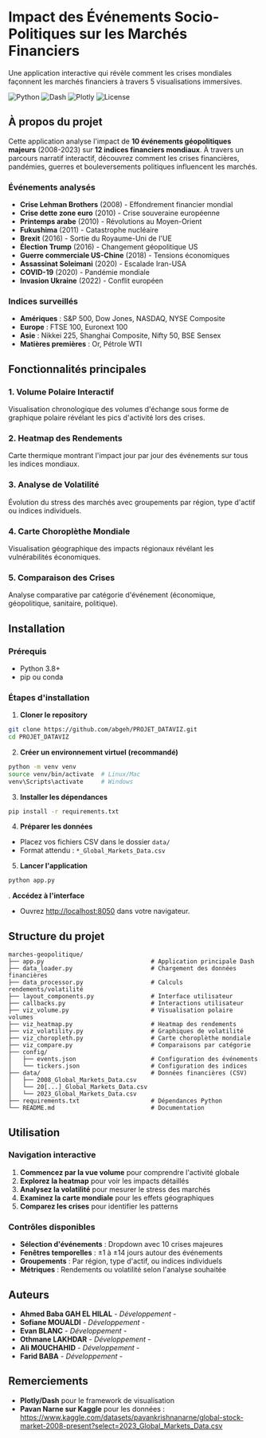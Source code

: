 # Impact des Événements Socio-Politiques sur les Marchés Financiers

Une application interactive qui révèle comment les crises mondiales façonnent les marchés financiers à travers 5 visualisations immersives.

![Python](https://img.shields.io/badge/Python-3.8+-blue.svg)
![Dash](https://img.shields.io/badge/Dash-2.0+-green.svg)
![Plotly](https://img.shields.io/badge/Plotly-5.0+-orange.svg)
![License](https://img.shields.io/badge/License-MIT-yellow.svg)

## À propos du projet

Cette application analyse l'impact de **10 événements géopolitiques majeurs** (2008-2023) sur **12 indices financiers mondiaux**. À travers un parcours narratif interactif, découvrez comment les crises financières, pandémies, guerres et bouleversements politiques influencent les marchés.

### Événements analysés
- **Crise Lehman Brothers** (2008) - Effondrement financier mondial
- **Crise dette zone euro** (2010) - Crise souveraine européenne
- **Printemps arabe** (2010) - Révolutions au Moyen-Orient  
- **Fukushima** (2011) - Catastrophe nucléaire
- **Brexit** (2016) - Sortie du Royaume-Uni de l'UE
- **Élection Trump** (2016) - Changement géopolitique US
- **Guerre commerciale US-Chine** (2018) - Tensions économiques
- **Assassinat Soleimani** (2020) - Escalade Iran-USA
- **COVID-19** (2020) - Pandémie mondiale
- **Invasion Ukraine** (2022) - Conflit européen

### Indices surveillés
- **Amériques** : S&P 500, Dow Jones, NASDAQ, NYSE Composite
- **Europe** : FTSE 100, Euronext 100
- **Asie** : Nikkei 225, Shanghai Composite, Nifty 50, BSE Sensex
- **Matières premières** : Or, Pétrole WTI


## Fonctionnalités principales

### 1. **Volume Polaire Interactif**
Visualisation chronologique des volumes d'échange sous forme de graphique polaire révélant les pics d'activité lors des crises.

### 2. **Heatmap des Rendements**
Carte thermique montrant l'impact jour par jour des événements sur tous les indices mondiaux.

### 3. **Analyse de Volatilité**
Évolution du stress des marchés avec groupements par région, type d'actif ou indices individuels.

### 4. **Carte Choroplèthe Mondiale**
Visualisation géographique des impacts régionaux révélant les vulnérabilités économiques.

### 5. **Comparaison des Crises**
Analyse comparative par catégorie d'événement (économique, géopolitique, sanitaire, politique).

## Installation

### Prérequis
- Python 3.8+
- pip ou conda

### Étapes d'installation

1. **Cloner le repository**
```bash
git clone https://github.com/abgeh/PROJET_DATAVIZ.git
cd PROJET_DATAVIZ
```

2. **Créer un environnement virtuel (recommandé)**
```bash
python -m venv venv
source venv/bin/activate  # Linux/Mac
venv\Scripts\activate     # Windows
```

3. **Installer les dépendances**
```bash
pip install -r requirements.txt
```

4. **Préparer les données**
- Placez vos fichiers CSV dans le dossier `data/`
- Format attendu : `*_Global_Markets_Data.csv`

5. **Lancer l'application**
```bash
python app.py
```
. **Accédez à l'interface**
- Ouvrez [http://localhost:8050](http://localhost:8050) dans votre navigateur.


## Structure du projet

```
marches-geopolitique/
├── app.py                              # Application principale Dash
├── data_loader.py                      # Chargement des données financières
├── data_processor.py                   # Calculs rendements/volatilité
├── layout_components.py                # Interface utilisateur
├── callbacks.py                        # Interactions utilisateur
├── viz_volume.py                       # Visualisation polaire volumes
├── viz_heatmap.py                      # Heatmap des rendements
├── viz_volatility.py                   # Graphiques de volatilité
├── viz_choropleth.py                   # Carte choroplèthe mondiale
├── viz_compare.py                      # Comparaisons par catégorie
├── config/
│   ├── events.json                     # Configuration des événements
│   └── tickers.json                    # Configuration des indices
├── data/                               # Données financières (CSV)
│   ├── 2008_Global_Markets_Data.csv    
│   └── 20[...]_Global_Markets_Data.csv    
│   └── 2023_Global_Markets_Data.csv    
├── requirements.txt                    # Dépendances Python
└── README.md                           # Documentation
```

## Utilisation

### Navigation interactive
1. **Commencez par la vue volume** pour comprendre l'activité globale
2. **Explorez la heatmap** pour voir les impacts détaillés  
3. **Analysez la volatilité** pour mesurer le stress des marchés
4. **Examinez la carte mondiale** pour les effets géographiques
5. **Comparez les crises** pour identifier les patterns

### Contrôles disponibles
- **Sélection d'événements** : Dropdown avec 10 crises majeures
- **Fenêtres temporelles** : ±1 à ±14 jours autour des événements
- **Groupements** : Par région, type d'actif, ou indices individuels
- **Métriques** : Rendements ou volatilité selon l'analyse souhaitée



## Auteurs

- **Ahmed Baba GAH EL HILAL** - *Développement* - 
- **Sofiane MOUALDI** - *Développement* - 
- **Evan BLANC** - *Développement* - 
- **Othmane LAKHDAR** - *Développement* - 
- **Ali MOUCHAHID** - *Développement* - 
- **Farid BABA** - *Développement* - 

## Remerciements

- **Plotly/Dash** pour le framework de visualisation
- **Pavan Narne sur Kaggle**  pour les données : https://www.kaggle.com/datasets/pavankrishnanarne/global-stock-market-2008-present?select=2023_Global_Markets_Data.csv



